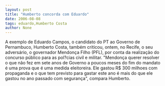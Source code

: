 ```yaml
---
layout: post
title: "Humberto concorda com Eduardo"
date: 2006-08-08
tags: eduardo,Humberto Costa
author: None
---
```

A exemplo de Eduardo Campos, o candidato do PT ao Governo de Pernambuco, Humberto Costa, também criticou, ontem, no Recife, o seu adversário, o governador Mendonça Filho (PFL), por conta da realização do concurso público para as pol?cias civil e militar. 
\"Mendonça querer resolver o que não fez em sete anos de Governo a poucos meses do fim do mandato é uma prova que é uma medida eleitoreira. Ele gastou R$ 300 milhoes com propaganda e o que tem previsto para gastar este ano é mais do que ele gastou no ano passado com segurança\", compara Humberto.  
